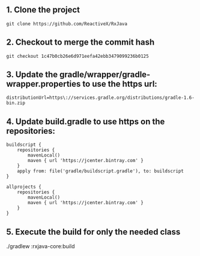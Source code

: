  ## 1. Clone the project 
    git clone https://github.com/ReactiveX/RxJava

## 2. Checkout to merge the commit hash
    git checkout 1c47b0cb26e6d971eefa42ebb3479099236b0125

## 3. Update the gradle/wrapper/gradle-wrapper.properties to use the https url:
```
distributionUrl=https\://services.gradle.org/distributions/gradle-1.6-bin.zip
``` 
## 4. Update build.gradle to use https on the repositories:
```
buildscript {
    repositories {
        mavenLocal()
        maven { url 'https://jcenter.bintray.com' }
    }
    apply from: file('gradle/buildscript.gradle'), to: buildscript 
}

allprojects {
    repositories { 
        mavenLocal()
        maven { url 'https://jcenter.bintray.com' }
    }
}
```
## 5. Execute the build for only the needed class
./gradlew :rxjava-core:build

